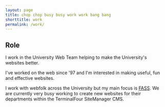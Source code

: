 ```yaml
---
layout: page
title: chop chop busy busy work work bang bang
shorttitle: work
permalink: /work/
---
```


## Role

I work in the University Web Team helping to make the University's websites better. 

I've worked on the web since '97 and I'm interested in making useful, fun and effective websites. 

I work with webfolk across the University but my main focus is [FASS](http://www.lancaster.ac.uk/fass/). We are currently very busy working to create new websites for their departments within the TerminalFour SiteManager CMS.